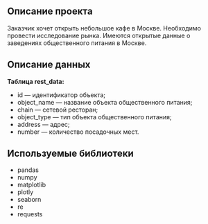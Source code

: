## Описание проекта
Заказчик хочет открыть небольшое кафе в Москве. Необходимо провести исследование рынка. Имеются открытые данные о заведениях общественного питания в Москве.

## Описание данных
**Таблица rest_data:**

- id — идентификатор объекта;
- object_name — название объекта общественного питания;
- chain — сетевой ресторан;
- object_type — тип объекта общественного питания;
- address — адрес;
- number — количество посадочных мест.

## Используемые библиотеки
- pandas 
- numpy
- matplotlib
- plotly
- seaborn
- re
- requests